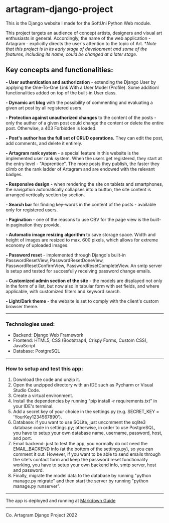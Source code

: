 # artagram-django-project
This is the Django website I made for the SoftUni Python Web module.

This project targets an audience of concept artists, designers and visual art enthusiasts in general. Accordingly, the name of the web application - Artagram - explicitly directs the user's attention to the topic of Art. 
**Note that this project is in its early stage of development and some of the features, including its name, could be changed at a later stage.*

## Key concepts and functionalities:

**- User authentication and authorization** - extending the Django User by applying the One-To-One Link With a User Model (Profile). Some additionl functionalities added on top of the built-in User class.

**- Dynamic art blog** with the possibility of commenting and evaluating a given art post by all registered users.

**- Protection against unauthorized changes** to the content of the posts - only the author of a given post could change the content or delete the entire post. Otherwise, a 403 Forbidden is loaded.

**- Post's author has the full set of CRUD operations.** They can edit the post, add comments, and delete it entirely.

**- Artagram rank system** - a special feature in this website is the implemented user rank system. When the users get registered, they start at the entry level - "Apprentice". The more posts they publish, the faster they climb on the rank ladder of Artagram and are endowed with the relevant badges. 

**- Responsive design** - when rendering the site on tablets and smartphones, the navigation automatically collapses into a button, the site content is arranged vertically section by section.

**- Search bar** for finding key-words in the content of the posts - available only for registered users.

**- Pagination** - one of the reasons to use CBV for the page view is the built-in pagination they provide.

**- Automatic image resizing algorithm** to save storage space. Width and height of images are resized to max. 600 pixels, which allows for extreme economy of uploaded images.

**- Password reset** - implemented through Django's built-in PasswordResetView, PasswordResetDoneView, PasswordResetConfirmView, PasswordResetCompleteView. An smtp server is setup and tested for succesfully receiving password change emails.

**- Customized admin section of the site** - the models are displayed not only in the form of a list, but now also in tabular form with set fields, and where applicable, with customized filters and keyword search.

**- Light/Dark theme** - the website is set to comply with the client's custom browser theme.

---

### Technologies used:

- Backend: Django Web Framework
- Frontend: HTML5, CSS (Bootstrap4, Crispy Forms, Custom CSS), JavaScript
- Database: PostgreSQL

---

### How to setup and test this app:

1. Download the code and unzip it.
2. Open the unzipped directory with an IDE such as Pycharm or Visual Studio Code.
3. Create a virtual environment.
4. Install the dependencies by running "pip install -r requirements.txt" in your IDE's terminal.
5. Add a secret key of your choice in the settings.py (e.g. SECRET_KEY = 'YourKey1234567890').
6. Database: if you want to use SQLite, just uncomment the sqlite3 database code in settings.py; otherwise, in order to use PostgreSQL, you have to setup your own database name, username, password, host, and port. 
7. Email backend: just to test the app, you normally do not need the EMAIL_BACKEND info (at the bottom of the settings.py), so you can comment it out. However, if you want to be able to send emails through the site's contact form and keep the password reset functionality working, you have to setup your own backend info, smtp server, host and password. 
8. Finally, migrate the model data to the database by running "python manage.py migrate" and then start the server by running "python manage.py runserver".

---

The app is deployed and running at [Markdown Guide](https://artadmin.pythonanywhere.com)

---

Co. Artagram Django Project 2022

